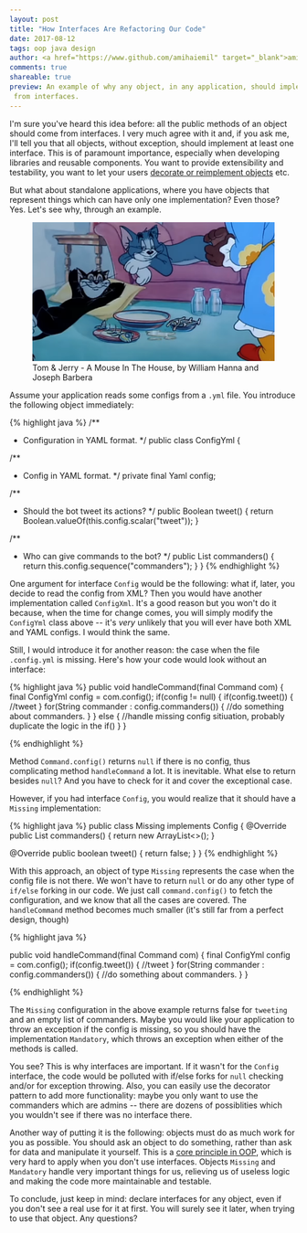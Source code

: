 ```yaml
---
layout: post
title: "How Interfaces Are Refactoring Our Code"
date: 2017-08-12
tags: oop java design
author: <a href="https://www.github.com/amihaiemil" target="_blank">amihaiemil</a>
comments: true
shareable: true
preview: An example of why any object, in any application, should implement all its public methods
 from interfaces.
---
```


I'm sure you've heard this idea before: all the public methods of an object should come from interfaces. I very much agree with it and, if you ask me, I'll tell you that all objects, without exception,
should implement at least one interface. This is of paramount importance, especially when developing libraries and reusable components. You want to provide
extensibility and testability, you want to let your users [decorate or reimplement objects](http://www.amihaiemil.com/2017/06/14/non-flushable-jsonobjectbuilder.html) etc.

But what about standalone applications, where you have objects that represent things which can have only one implementation? Even those? Yes. Let's see why, through an example.

<figure class="articleimg">
 <img src="/images/mouse_in_the_house.png" alt="A Mouse In The House">
 <figcaption>
 Tom & Jerry - A Mouse In The House, by  William Hanna and Joseph Barbera
 </figcaption>
</figure>

Assume your application reads some configs from a ``.yml`` file. You introduce the following
object immediately:

{% highlight java %}
/**
 * Configuration in YAML format.
 */
public class ConfigYml {

  /**
   * Config in YAML format.
   */
  private final Yaml config;

  /**
   * Should the bot tweet its actions?
   */
  public Boolean tweet() {
    return Boolean.valueOf(this.config.scalar("tweet"));
  }

  /**
   * Who can give commands to the bot?
   */
  public List<String> commanders() {
    return this.config.sequence("commanders");
  }
}
{% endhighlight %}

One argument for interface ``Config`` would be the following: what if, later, you decide to read the config from XML? Then you would have another implementation called ``ConfigXml``. It's a good reason but you won't do it because, when the time for change comes, you will simply modify the ``ConfigYml`` class above -- it's *very* unlikely that you will ever have both XML and YAML configs. I would think the same.

Still, I would introduce it for another reason: the case when the file ``.config.yml`` is missing. Here's how your code would look without an interface:

{% highlight java %}
public void handleCommand(final Command com) {
  final ConfigYml config = com.config();
  if(config != null) {
    if(config.tweet()) {
      //tweet
    }
    for(String commander : config.commanders()) {
      //do something about commanders.
    }
  } else {
    //handle missing config sitiuation, probably duplicate the logic in the if()
  }
}

{% endhighlight %}

Method ``Command.config()`` returns ``null`` if there is no config, thus complicating method ``handleCommand`` a lot. It is inevitable. What else to return besides ``null``? And you have to check for it and cover the exceptional case.

However, if you had interface ``Config``, you would realize that it should have a ``Missing`` implementation:

{% highlight java %}
public class Missing implements Config {
  @Override
  public List<String> commanders() {
    return new ArrayList<>();
  }

  @Override
  public boolean tweet() {
    return false;
  }
}
{% endhighlight %}

With this approach, an object of type ``Missing`` represents the case when the config file is not there. We won't have to return ``null`` or do any other type of ``if/else`` forking in our code.
We just call ``command.config()`` to fetch the configuration, and we know that all the cases are covered. The ``handleCommand`` method becomes much smaller (it's still far from a perfect design, though)

{% highlight java %}

public void handleCommand(final Command com) {
  final ConfigYml config = com.config();
  if(config.tweet()) {
    //tweet
  }
  for(String commander : config.commanders()) {
    //do something about commanders.
  }
}

{% endhighlight %}


The ``Missing`` configuration in the above example returns false for ``tweeting`` and an empty list of
commanders. Maybe you would like your application to throw an exception if the config is missing, so you should have the implementation ``Mandatory``, which throws an exception when either of the methods is called.

You see? This is why interfaces are important. If it wasn't for the ``Config`` interface, the code would be polluted with if/else forks for ``null`` checking and/or for exception throwing. Also, you can easily use the decorator pattern to add more functionality: maybe you only want to use the commanders which are admins -- there are dozens of possiblities which you wouldn't see if there was no interface there.

Another way of putting it is the following: objects must do as much work for you as possible. You should ask an object to do something, rather than ask for data and manipulate it yourself. This is a [core principle in OOP](https://martinfowler.com/bliki/TellDontAsk.html), which is very hard to apply when you don't use interfaces. Objects ``Missing`` and ``Mandatory`` handle very important things for us, relieving us of useless logic and making the code more maintainable and testable.

To conclude, just keep in mind: declare interfaces for any object, even if you don't see a real
use for it at first. You will surely see it later, when trying to use that object. Any questions?
